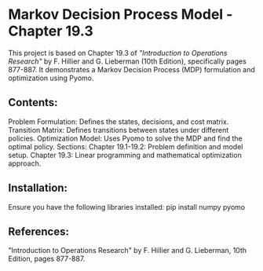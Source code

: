 # Markov Decision Process Model - Chapter 19.3
This project is based on Chapter 19.3 of *"Introduction to Operations Research"* by F. Hillier and G. Lieberman (10th Edition), specifically pages 877-887. It demonstrates a Markov Decision Process (MDP) formulation and optimization using Pyomo.

## Contents:
Problem Formulation: Defines the states, decisions, and cost matrix.
Transition Matrix: Defines transitions between states under different policies.
Optimization Model: Uses Pyomo to solve the MDP and find the optimal policy.
Sections:
Chapter 19.1-19.2: Problem definition and model setup.
Chapter 19.3: Linear programming and mathematical optimization approach.

## Installation:
Ensure you have the following libraries installed:
pip install numpy pyomo

## References:
"Introduction to Operations Research" by F. Hillier and G. Lieberman, 10th Edition, pages 877-887.
